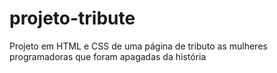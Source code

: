 # projeto-tribute
 Projeto em HTML e CSS de uma página de tributo as mulheres programadoras que foram apagadas da história
